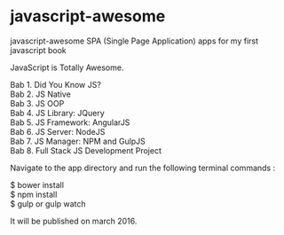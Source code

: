 # javascript-awesome

javascript-awesome SPA (Single Page Application) apps for my first javascript book

JavaScript is Totally Awesome.

Bab 1. Did You Know JS? <br>
Bab 2. JS Native <br>
Bab 3. JS OOP <br>
Bab 4. JS Library: JQuery <br>
Bab 5. JS Framework: AngularJS <br>
Bab 6. JS Server: NodeJS <br>
Bab 7. JS Manager: NPM and GulpJS <br>
Bab 8. Full Stack JS Development Project <br>

Navigate to the app directory and run the following terminal commands :

$ bower install <br>
$ npm install <br>
$ gulp or gulp watch

It will be published on march 2016.
